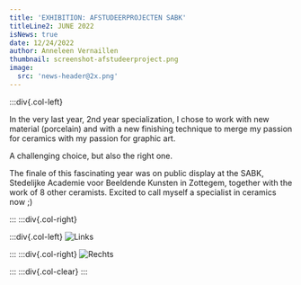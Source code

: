 ```yaml
---
title: 'EXHIBITION: AFSTUDEERPROJECTEN SABK'
titleLine2: JUNE 2022
isNews: true
date: 12/24/2022
author: Anneleen Vernaillen
thumbnail: screenshot-afstudeerproject.png
image:
  src: 'news-header@2x.png'
---
```


:::div{.col-left}

In the very last year, 2nd year specialization, I chose to work with new material (porcelain) and with a new finishing technique to merge my passion for ceramics with my passion for graphic art. 

A challenging choice, but also the right one. 

The finale of this fascinating year was on public display at the SABK, Stedelijke Academie voor Beeldende Kunsten in Zottegem, together with the work of 8 other ceramists. 
Excited to call myself a specialist in ceramics now ;)

:::
:::div{.col-right}

:::div{.col-left}
![Links](/images/news/exhibition-afstudeerprojecten-sabk/afstudeerproject-links.png)

:::
:::div{.col-right}
![Rechts](/images/news/exhibition-afstudeerprojecten-sabk/afstudeerproject-rechts.png)

:::
:::div{.col-clear}
:::
